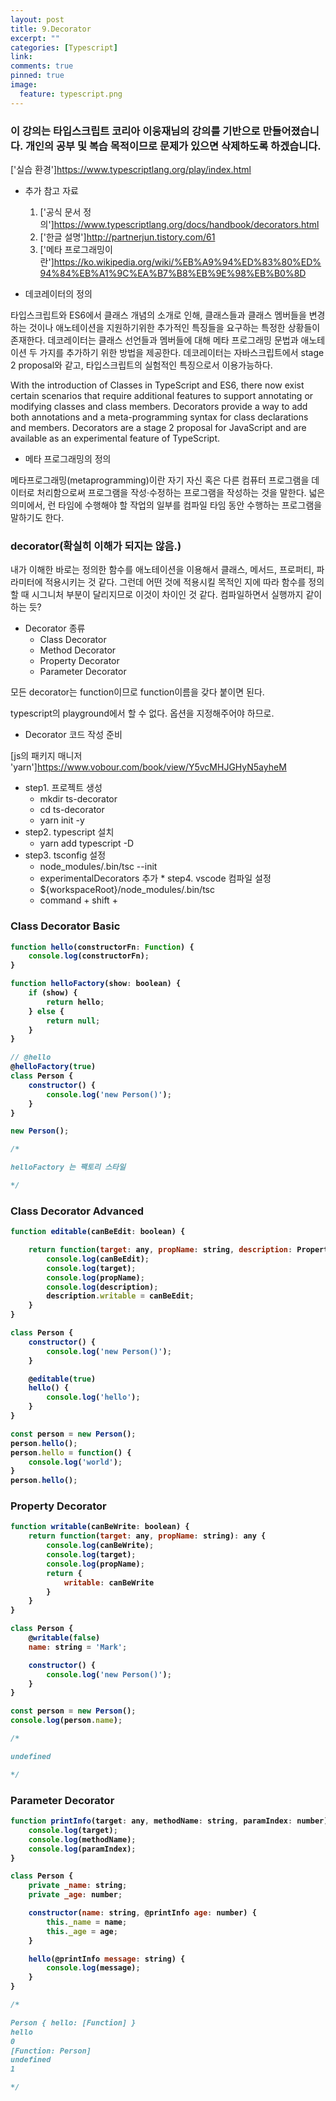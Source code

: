 ```yaml
---
layout: post
title: 9.Decorator
excerpt: ""
categories: [Typescript]
link:
comments: true
pinned: true
image:
  feature: typescript.png
---
```


### 이 강의는 타입스크립트 코리아 이웅재님의 강의를 기반으로 만들어졌습니다. 개인의 공부 및 복습 목적이므로 문제가 있으면 삭제하도록 하겠습니다.

['실습 환경']<https://www.typescriptlang.org/play/index.html>


* 추가 참고 자료
    1. ['공식 문서 정의']<https://www.typescriptlang.org/docs/handbook/decorators.html>
    2. ['한글 설명']<http://partnerjun.tistory.com/61>
    3. ['메타 프로그래밍이란']<https://ko.wikipedia.org/wiki/%EB%A9%94%ED%83%80%ED%94%84%EB%A1%9C%EA%B7%B8%EB%9E%98%EB%B0%8D>

* 데코레이터의 정의

타입스크립트와 ES6에서 클래스 개념의 소개로 인해, 클래스들과 클래스 멤버들을 변경하는 것이나 애노테이션을 지원하기위한 추가적인 특징들을 요구하는 특정한 상황들이 존재한다. 데코레이터는 클래스 선언들과 멤버들에 대해 메타 프로그래밍 문법과 애노테이션 두 가지를 추가하기 위한 방법을 제공한다. 데코레이터는 자바스크립트에서 stage 2 proposal와 같고, 타입스크립트의 실험적인 특징으로서 이용가능하다.

With the introduction of Classes in TypeScript and ES6, there now exist certain scenarios that require additional features to support annotating or modifying classes and class members. Decorators provide a way to add both annotations and a meta-programming syntax for class declarations and members. Decorators are a stage 2 proposal for JavaScript and are available as an experimental feature of TypeScript.

* 메타 프로그래밍의 정의

메타프로그래밍(metaprogramming)이란 자기 자신 혹은 다른 컴퓨터 프로그램을 데이터로 처리함으로써 프로그램을 작성·수정하는 프로그램을 작성하는 것을 말한다. 넓은 의미에서, 런 타임에 수행해야 할 작업의 일부를 컴파일 타임 동안 수행하는 프로그램을 말하기도 한다.


### decorator(확실히 이해가 되지는 않음.)

내가 이해한 바로는 정의한 함수를 애노테이션을 이용해서 클래스, 메서드, 프로퍼티, 파라미터에 적용시키는 것 같다. 그런데 어떤 것에 적용시킬 목적인 지에 따라 함수를 정의할 때 시그니처 부분이 달리지므로 이것이 차이인 것 같다. 컴파일하면서 실행까지 같이 하는 듯?


* Decorator 종류
    * Class Decorator
    * Method Decorator
    * Property Decorator
    * Parameter Decorator

모든 decorator는 function이므로 function이름을 갖다 붙이면 된다.

typescript의 playground에서 할 수 없다. 옵션을 지정해주어야 하므로.

* Decorator 코드 작성 준비

[js의 패키지 매니저 'yarn']<https://www.vobour.com/book/view/Y5vcMHJGHyN5ayheM>

* step1. 프로젝트 생성
    * mkdir ts-decorator
    * cd ts-decorator
    * yarn init -y
* step2. typescript 설치
    * yarn add typescript -D
* step3. tsconfig 설정
    * node_modules/.bin/tsc --init
    * experimentalDecorators 추가
      ​* step4. vscode 컴파일 설정
    * ${workspaceRoot}/node_modules/.bin/tsc
    * command + shift + <B>

### Class Decorator Basic

~~~javascript
function hello(constructorFn: Function) {
    console.log(constructorFn);
}

function helloFactory(show: boolean) {
    if (show) {
        return hello;
    } else {
        return null;
    }
}

// @hello
@helloFactory(true)
class Person {
    constructor() {
        console.log('new Person()');
    }
}

new Person();

/*

helloFactory 는 팩토리 스타일

*/
~~~

### Class Decorator Advanced

~~~javascript
function editable(canBeEdit: boolean) {

    return function(target: any, propName: string, description: PropertyDescriptor) {
        console.log(canBeEdit);
        console.log(target);
        console.log(propName);
        console.log(description);
        description.writable = canBeEdit;
    }
}

class Person {
    constructor() {
        console.log('new Person()');
    }

    @editable(true)
    hello() {
        console.log('hello');
    }
}

const person = new Person();
person.hello();
person.hello = function() {
    console.log('world');
}
person.hello();
~~~

### Property Decorator

~~~javascript
function writable(canBeWrite: boolean) {
    return function(target: any, propName: string): any {
        console.log(canBeWrite);
        console.log(target);
        console.log(propName);
        return {
            writable: canBeWrite
        }
    }
}

class Person {
    @writable(false)
    name: string = 'Mark';

    constructor() {
        console.log('new Person()');
    }
}

const person = new Person();
console.log(person.name);

/*

undefined

*/
~~~

### Parameter Decorator

~~~javascript
function printInfo(target: any, methodName: string, paramIndex: number) {
    console.log(target);
    console.log(methodName);
    console.log(paramIndex);
}

class Person {
    private _name: string;
    private _age: number;

    constructor(name: string, @printInfo age: number) {
        this._name = name;
        this._age = age;
    }

    hello(@printInfo message: string) {
        console.log(message);
    }
}

/*

Person { hello: [Function] }
hello
0
[Function: Person]
undefined
1

*/
~~~
